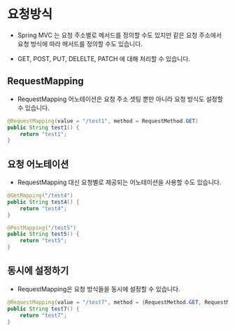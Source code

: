 # 요청방식

* Spring MVC 는 요청 주소별로 메서드를 정의할 수도 있지만 같은 요청 주소에서 요청 방식에 따라 메서드를 정의할 수도 있습니다.

* GET, POST, PUT, DELELTE, PATCH 에 대해 처리할 수 있습니다.



## RequestMapping

* RequestMapping 어노테이션은 요청 주소 셋팅 뿐만 아니라 요청 방식도 설정할 수 있습니다.

```java
@RequestMapping(value = "/test1", method = RequestMethod.GET)
public String test1() {
	return "test1";
}
```



## 요청 어노테이션

* RequestMapping 대신 요청별로 제공되는 어노테이션을 사용할 수도 있습니다.

```java
@GetMapping("/test4")
public String test4() {
	return "test4";
}

@PostMapping("/test5")
public String test5() {
	return "test5";
}
```



## 동시에 설정하기

* RequestMapping은 요청 방식들을 동시에 설정할 수 있습니다.

```java
@RequestMapping(value = "/test7", method = {RequestMethod.GET, RequestMethod.POST})
public String test7() {
	return "test7";
}

```

